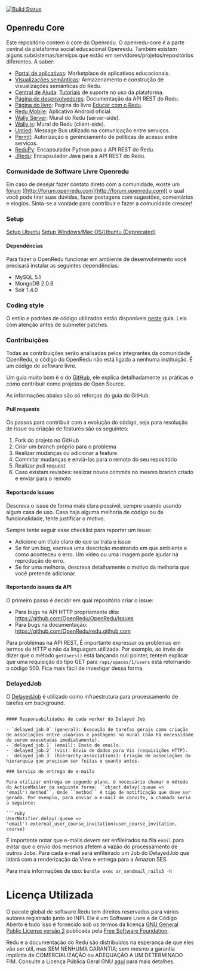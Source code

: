 [![Build Status](https://travis-ci.org/Openredu/Openredu.svg?branch=master)](https://travis-ci.org/Openredu/Openredu)

## Openredu Core

Este repositório contem o core do Openredu. O openredu-core é a parte central da plataforma social educacional Openredu. Também existem alguns subsistemas/serviços que estão em servidores/projetos/repositórios diferentes. A saber:

- [Portal de aplicativos](http://github.com/redu/apps): Marketplace de aplicativos educacionais.
- [Visualizações semânticas](http://github.com/redu/vis): Armazenamento e construção de visualizações semânticas do Redu.
- [Central de Ajuda](http://github.com/OpenRedu/help-center): [Tutoriais](http://ajuda.openredu.com) de suporte no uso da plataforma.
- [Página de desenvolvedores](http://github.com/redu/redu.github.com): Documentação da API REST do Redu.
- [Página do livro](http://github.com/redu/livro): Pagina do livro [Educar com o Redu](http://educarcom.redu.com.br).
- [Redu Mobile](http://github.com/redu/mobile): Aplicativo Android oficial.
- [Wally Server](http://github.com/redu/wally): Mural do Redu (server-side).
- [Wally.js](http://github.com/redu/wally.js): Mural do Redu (client-side).
- [Untied](http://github.com/redu/untied): Message Bus utilizado na comunicação entre serviços.
- [Permit](http://github.com/redu/permit): Autorização e gerênciamento de políticas de acesso entre serviços.
- [ReduPy](http://github.com/redu/redupy): Encapsulador Python para a API REST do Redu.
- [JRedu](http://github.com/redu/jredu): Encapsulador Java para a API REST do Redu.

### Comunidade de Software Livre Openredu

Em caso de desejar fazer contato direto com a comunidade, existe um [fórum](http://forum.openredu.com) ([http://forum.openredu.com](http://forum.openredu.com)) o qual você pode tirar suas dúvidas, fazer postagens com sugestões, comentários e elogios. Sinta-se a vontade para contribuir e fazer a comunidade crescer!


### Setup
[Setup Ubuntu](https://github.com/OpenRedu/OpenRedu/wiki/OpenRedu-Setup-%28Ubuntu%29)
[Setup Windows/Mac OS/Ubuntu (Deprecated)](https://github.com/OpenRedu/OpenRedu/wiki/Redu-Setup----Deprecated)


#### Dependências

Para fazer o OpenRedu funcionar em ambiente de desenvolvimento você precisará instalar as seguintes dependências:

- MySQL 5.1
- MongoDB 2.0.6
- Solr 1.4.0

### Coding style

O estilo e padrões de código utilizados estão disponíveis [neste](https://github.com/OpenRedu/OpenRedu/wiki/Coding-Patterns) guia. Leia com atenção antes de submeter patches.

### Contribuições

Todas as contribuições serão analisadas pelos integrantes da comunidade OpenRedu, o código do OpenRedu não está ligado a nenhuma instituição. É um código de software livre.

Um guia muito bom é o do [GitHub](https://guides.github.com/activities/contributing-to-open-source/), ele explica detalhadamente as práticas e como contribuir como projetos de Open Source.

As informações abaixo são só reforços do guia do GitHub.

#### Pull requests

Os passos para contribuir com a evolução do código, seja para resolução de issue ou criação de features são os seguintes:

1. Fork do projeto no GitHub
2. Criar um branch próprio para o problema
2. Realizar mudanças ou adicionar a feature
3. Commitar mudanças e enviá-las para o remoto do seu repositório
4. Realizar pull request
5. Caso existam revisões: realizar novos commits no mesmo branch criado e enviar para o remoto

#### Reportando issues

Descreva o issue de forma mais clara possível, sempre usando usando algum casa de uso. Casa haja alguma melhoria de código ou de funcionalidade, tente justificar o motivo.

Sempre tente seguir esse checklist para reportar um issue:

- Adicione um título claro do que se trata o issue
- Se for um bug, escreva uma descrição mostrando em que ambiente e como aconteceu o erro. Um vídeo ou uma imagem pode ajudar na reprodução do erro.
- Se for uma melhoria, descreva detalhamente o motivo da melhoria que você pretende adicionar.

#### Reportando issues da API

O primeiro passo é decidir em qual repositório criar o issue:

- Para bugs na API HTTP propriamente dita: https://github.com/OpenRedu/OpenRedu/issues
- Para bugs na documentação: https://github.com/OpenRedu/redu.github.com

Para problemas na API REST, É importante expressar os problemas em termos de HTTP e não da linguagem utilizada. Por exemplo, ao invés de dizer que o método ``getUsers()`` está lançando null pointer, tentem explicar que uma requisição do tipo GET para ``/api/spaces/1/users`` está retornando o código 500. Fica mais fácil de investigar dessa forma.

### DelayedJob

O [DelayedJob](https://github.com/collectiveidea/delayed_job) é utilizado como infraestrutura para processamento de tarefas em background.

```

#### Responsabilidades de cada worker do Delayed Job

- `delayed_job.0` (general): Execução de tarefas gerais como criação de associações entre usuários e postagens no mural (não há necessidade de serem executadas imediatamente).
- `delayed_job.1` (email): Envio de emails.
- `delayed_job.2` (vis): Envio de dados para Vis (requisições HTTP).
- `delayed_job.3` (hierarchy-associations): Criação de associações da hierarquia que precisam ser feitas o quanto antes.

### Serviço de entrega de e-mails

Para utilizar entrega em segundo plano, é necessário chamar o método do ActionMailer da seguinte forma: ``object.delay(:queue => 'email').method``. Onde ``method`` é tipo de notificação que deve ser gerada. Por exemplo, para enviar o e-mail de convite, a chamada seria a seguinte:

```ruby
UserNotifier.delay(:queue => 'email').external_user_course_invitation(user_course_invitation, course)
```

É importante notar que e-mails devem ser enfileirados na fila ``email`` para evitar que o envio dos mesmos afetem a vazão do processamento de outros Jobs. Para cada e-mail será enfileirado um Job do DelayedJob que lidará com a renderização da View e entrega para a Amazon SES.


Para mais informações de uso: ``bundle exec ar_sendmail_rails3 -h``



# Licença Utilizada

O pacote global de software Redu tem direitos reservados para vários autores registrado junto ao INPI. Ele é um Software Livre e de Código Aberto e tudo isso é fornecido sob os termos da licença [GNU General Public License versão 2](http://www.gnu.org/licenses/gpl-2.0.html) publicada pela [Free Software Foundation](http://www.fsf.org/).

Redu e a documentação do Redu são distribuídos na esperança de que eles vão ser útil, mas SEM NENHUMA GARANTIA; sem mesmo a garantia implícita de COMERCIALIZAÇÃO ou ADEQUAÇÃO A UM DETERMINADO FIM. Consulte a Licença Pública Geral GNU [aqui] para mais detalhes.

[aqui]: https://github.com/OpenRedu/OpenRedu/blob/master/LICENSE
